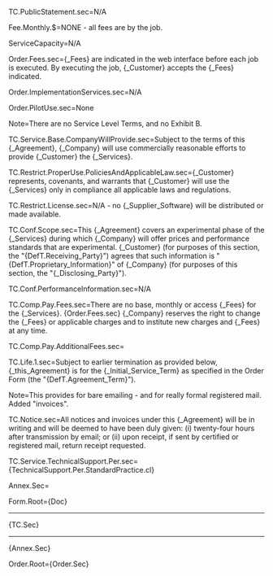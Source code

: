 TC.PublicStatement.sec=N/A

Fee.Monthly.$=NONE - all fees are by the job.

ServiceCapacity=N/A

Order.Fees.sec={_Fees} are indicated in the web interface before each job is executed.  By executing the job, {_Customer} accepts the {_Fees} indicated. 

Order.ImplementationServices.sec=N/A

Order.PilotUse.sec=None

Note=There are no Service Level Terms, and no Exhibit B.

TC.Service.Base.CompanyWillProvide.sec=Subject to the terms of this {_Agreement}, {_Company} will use commercially reasonable efforts to provide {_Customer} the {_Services}.

TC.Restrict.ProperUse.PoliciesAndApplicableLaw.sec={_Customer} represents, covenants, and warrants that {_Customer} will use the {_Services} only in compliance all applicable laws and regulations.

TC.Restrict.License.sec=N/A - no {_Supplier_Software} will be distributed or made available.

TC.Conf.Scope.sec=This {_Agreement} covers an experimental phase of the {_Services} during which {_Company} will offer prices and performance standards that are experimental.  {_Customer} (for purposes of this section, the "{DefT.Receiving_Party}") agrees that such information is "{DefT.Proprietary_Information}" of {_Company} (for purposes of this section, the "{_Disclosing_Party}").

TC.Conf.PerformanceInformation.sec=N/A

TC.Comp.Pay.Fees.sec=There are no base, monthly or access {_Fees} for the {_Services}.  {Order.Fees.sec} {_Company} reserves the right to change the {_Fees} or applicable charges and to institute new charges and {_Fees} at any time.

TC.Comp.Pay.AdditionalFees.sec=</i>

TC.Life.1.sec=Subject to earlier termination as provided below, {_this_Agreement} is for the {_Initial_Service_Term} as specified in the Order Form (the "{DefT.Agreement_Term}").

Note=This provides for bare emailing - and for really formal registered mail.  Added "invoices".

TC.Notice.sec=All notices and invoices under this {_Agreement} will be in writing and will be deemed to have been duly given: (i) twenty-four hours after transmission by email; or (ii) upon receipt, if sent by certified or registered mail, return receipt requested.

TC.Service.TechnicalSupport.Per.sec={TechnicalSupport.Per.StandardPractice.cl}

Annex.Sec=</i>

Form.Root={Doc}<hr>{TC.Sec}<hr>{Annex.Sec}

Order.Root={Order.Sec}



